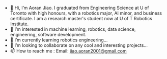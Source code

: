 - 👋 Hi, I’m Aoran Jiao. I graduated from Engineering Science at U of Toronto with high honours, with a robotics major, AI minor, and business certificate. I am a research master's student now at U of T Robotics Institute.
- 👀 I’m interested in machine learning, robotics, data science, engineering, software development. 
- 🌱 I’m currently learning robotics engineering...
- 💞️ I’m looking to collaborate on any cool and interesting projects...
- 📫 How to reach me : Email: jiao.aoran2001@gmail.com

<!---
aoran-jiao/aoran-jiao is a ✨ special ✨ repository because its `README.md` (this file) appears on your GitHub profile.
You can click the Preview link to take a look at your changes.
--->

